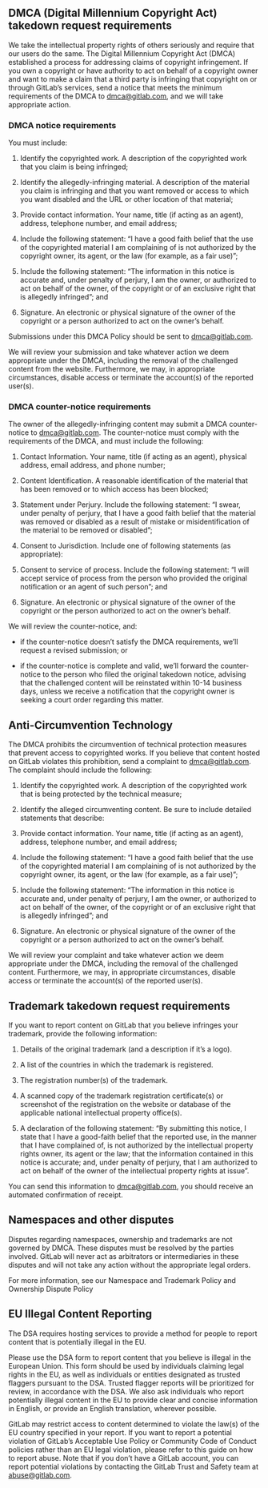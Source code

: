 ## DMCA (Digital Millennium Copyright Act) takedown request requirements

We take the intellectual property rights of others seriously and require that our users do the same. The Digital Millennium Copyright Act (DMCA) established a process for addressing claims of copyright infringement. If you own a copyright or have authority to act on behalf of a copyright owner and want to make a claim that a third party is infringing that copyright on or through GitLab’s services, send a notice that meets the minimum requirements of the DMCA to dmca@gitlab.com, and we will take appropriate action.

### DMCA notice requirements

You must include:

1. Identify the copyrighted work. A description of the copyrighted work that you claim is being infringed;

1. Identify the allegedly-infringing material. A description of the material you claim is infringing and that you want removed or access to which you want disabled and the URL or other location of that material; 

1. Provide contact information. Your name, title (if acting as an agent), address, telephone number, and email address;

1. Include the following statement: “I have a good faith belief that the use of the copyrighted material I am complaining of is not authorized by the copyright owner, its agent, or the law (for example, as a fair use)”;

1. Include the following statement: “The information in this notice is accurate and, under penalty of perjury, I am the owner, or authorized to act on behalf of the owner, of the copyright or of an exclusive right that is allegedly infringed”; and

1. Signature. An electronic or physical signature of the owner of the copyright or a person authorized to act on the owner’s behalf.

Submissions under this DMCA Policy should be sent to dmca@gitlab.com.

We will review your submission and take whatever action we deem appropriate under the DMCA, including the removal of the challenged content from the website. Furthermore, we may, in appropriate circumstances, disable access or terminate the account(s) of the reported user(s).

### DMCA counter-notice requirements

The owner of the allegedly-infringing content may submit a DMCA counter-notice to dmca@gitlab.com. The counter-notice must comply with the requirements of the DMCA, and must include the following:

1. Contact Information. Your name, title (if acting as an agent), physical address, email address, and phone number;

1. Content Identification. A reasonable identification of the material that has been removed or to which access has been blocked;

1. Statement under Perjury. Include the following statement: “I swear, under penalty of perjury, that I have a good faith belief that the material was removed or disabled as a result of mistake or misidentification of the material to be removed or disabled”;

1. Consent to Jurisdiction. Include one of following statements (as appropriate): 

1. Consent to service of process. Include the following statement: “I will accept service of process from the person who provided the original notification or an agent of such person”; and

1. Signature. An electronic or physical signature of the owner of the copyright or the person authorized to act on the owner’s behalf.

We will review the counter-notice, and:

- if the counter-notice doesn’t satisfy the DMCA requirements, we’ll request a revised submission; or

- if the counter-notice is complete and valid, we’ll forward the counter-notice to the person who filed the original takedown notice, advising that the challenged content will be reinstated within 10-14 business days, unless we receive a notification that the copyright owner is seeking a court order regarding this matter.

## Anti-Circumvention Technology

The DMCA prohibits the circumvention of technical protection measures that prevent access to copyrighted works. If you believe that content hosted on GitLab violates this prohibition, send a complaint to dmca@gitlab.com. The complaint should include the following:

1. Identify the copyrighted work. A description of the copyrighted work that is being protected by the technical measure;

1. Identify the alleged circumventing content. Be sure to include detailed statements that describe: 

1. Provide contact information. Your name, title (if acting as an agent), address, telephone number, and email address;

1. Include the following statement: “I have a good faith belief that the use of the copyrighted material I am complaining of is not authorized by the copyright owner, its agent, or the law (for example, as a fair use)”;

1. Include the following statement: “The information in this notice is accurate and, under penalty of perjury, I am the owner, or authorized to act on behalf of the owner, of the copyright or of an exclusive right that is allegedly infringed”; and

1. Signature. An electronic or physical signature of the owner of the copyright or a person authorized to act on the owner’s behalf.

We will review your complaint and take whatever action we deem appropriate under the DMCA, including the removal of the challenged content. Furthermore, we may, in appropriate circumstances, disable access or terminate the account(s) of the reported user(s).

## Trademark takedown request requirements

If you want to report content on GitLab that you believe infringes your trademark, provide the following information:

1. Details of the original trademark (and a description if it’s a logo).

1. A list of the countries in which the trademark is registered.

1. The registration number(s) of the trademark.

1. A scanned copy of the trademark registration certificate(s) or screenshot of the registration on the website or database of the applicable national intellectual property office(s).

1. A declaration of the following statement: “By submitting this notice, I state that I have a good-faith belief that the reported use, in the manner that I have complained of, is not authorized by the intellectual property rights owner, its agent or the law; that the information contained in this notice is accurate; and, under penalty of perjury, that I am authorized to act on behalf of the owner of the intellectual property rights at issue”.

You can send this information to dmca@gitlab.com, you should receive an automated confirmation of receipt.

## Namespaces and other disputes

Disputes regarding namespaces, ownership and trademarks are not governed by DMCA. These disputes must be resolved by the parties involved. GitLab will never act as arbitrators or intermediaries in these disputes and will not take any action without the appropriate legal orders.

For more information, see our Namespace and Trademark Policy and Ownership Dispute Policy

## EU Illegal Content Reporting

The DSA requires hosting services to provide a method for people to report content that is potentially illegal in the EU.

Please use the DSA form to report content that you believe is illegal in the European Union. This form should be used by individuals claiming legal rights in the EU, as well as individuals or entities designated as trusted flaggers pursuant to the DSA. Trusted flagger reports will be prioritized for review, in accordance with the DSA. We also ask individuals who report potentially illegal content in the EU to provide clear and concise information in English, or provide an English translation, wherever possible.

GitLab may restrict access to content determined to violate the law(s) of the EU country specified in your report. If you want to report a potential violation of GitLab’s Acceptable Use Policy or Community Code of Conduct policies rather than an EU legal violation, please refer to this guide on how to report abuse. Note that if you don’t have a GitLab account, you can report potential violations by contacting the GitLab Trust and Safety team at abuse@gitlab.com.
